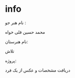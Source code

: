 # info

نام هنر جو :


محمد حسین قلی خواه 



نام هنرستان:


تلاش



پروژه:


دریافت مشخصات و عکس از یک فرد
